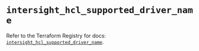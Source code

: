 # `intersight_hcl_supported_driver_name`

Refer to the Terraform Registry for docs: [`intersight_hcl_supported_driver_name`](https://registry.terraform.io/providers/ciscodevnet/intersight/1.0.71/docs/resources/hcl_supported_driver_name).
